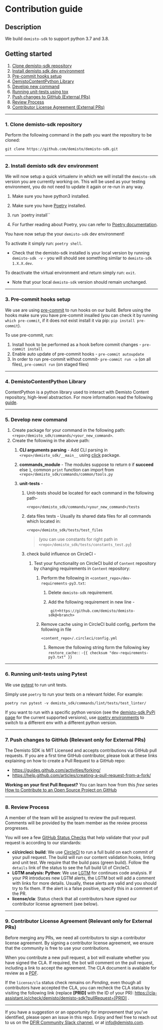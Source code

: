 # Contribution guide

## Description
We build `demisto-sdk` to support python 3.7 and 3.8.

## Getting started

1. [Clone demisto-sdk repository](#1-clone-demisto-sdk-repository)
2. [Install demisto sdk dev environment](#2-install-demisto-sdk-dev-environment)
3. [Pre-commit hooks setup](#3-pre-commit-hooks-setup)
4. [DemistoContentPython Library](#4-demistocontentpython-library)
5. [Develop new command](#5-develop-new-command)
6. [Running unit-tests using tox](#6-running-unit-tests-using-tox)
7. [Push changes to GitHub (External PRs)](#7-push-changes-to-github-relevant-only-for-external-prs)
8. [Review Process](#8-review-process)
9. [Contributor License Agreement (External PRs)](#9-contributor-license-agreement-relevant-only-for-external-prs)

---

### 1. Clone demisto-sdk repository
Perform the following command in the path you want the repository to be cloned:

```shell
git clone https://github.com/demisto/demisto-sdk.git
```

---

### 2. Install demisto sdk dev environment

We will now setup a quick virtualenv in which we will install the `demisto-sdk` version you are currently working on.
This will be used as your testing environment, you do not need to update it again or re-run in any way.

1. Make sure you have python3 installed.

2. Make sure you have [Poetry](https://python-poetry.org/) installed.

3. run `poetry install``

4. For further reading about Poetry, you can refer to [Poetry documentation](https://python-poetry.org/).

You have now setup the your `demisto-sdk` dev environment!

To activate it simply run: `poetry shell`.
   * Check that the demisto-sdk installed is your local version by running `demisto-sdk -v` - you will should see something similar to `demisto-sdk 1.X.X.dev`.

To deactivate the virtual environment and return simply run: `exit`.
   * Note that your local `demisto-sdk` version should remain unchanged.

---

### 3. Pre-commit hooks setup
We use are using [pre-commit](https://pre-commit.com/) to run hooks on our build. Before using the hooks make sure you have pre-commit insalled (you can check it by running `which pre-commit`, if it does not exist install it via pip: `pip install pre-commit`).

To use pre-commit, run:
1. Install hook to be performed as a hook before commit changes - `pre-commit install`
2. Enable auto update of pre-commit hooks - `pre-commit autoupdate`
3. In order to run pre-commit without commit- `pre-commit run -a` (on all files), `pre-commit run` (on staged files)

---

### 4. DemistoContentPython Library
ContentPython is a python library used to interact with Demisto Content repository, high-level abstraction.
For more information read the following [guide](demisto_sdk/commands/common/content/README.md).


---

### 5. Develop new command
1. Create package for your command in the following path: `<repo>/demisto_sdk/commands/<your_new_command>`.
2. Create the following in the above path:
    1.  **CLI arguments parsing** - Add CLI parsing in `<repo>/demisto_sdk/__main__` using [click](https://click.palletsprojects.com/en/7.x/) package.
    2. **commands_module** - The modules suppose to return `0` if **succeed** else `1`, common `print` function can  import from `<repo>/demisto_sdk/commands/common/tools.py`
    3. **unit-tests** -

        1. Unit-tests should be located for each command in the following path-

            ```shell
            <repo>/demisto_sdk/commands/<your_new_command>/tests
            ```

        2. data files tests - Usually its shared data files for all commands which located in:

            ```shell
            <repo>/demisto_sdk/tests/test_files
            ```

            >  (you can use constants for right path in `<repo>/demisto_sdk/tests/constants_test.py`)

        3. check build influence on CircleCI -

            1. Test your functionality on CircleCI build of `Content` repository by changing requirements in `Content` repository:
                1.  Perform the following in `<content_repo>/dev-requirements-py3.txt`:
                    1. Delete `demisto-sdk` requirement.

                    2. Add the following requirement in new line -

                       ```
                        git+https://github.com/demisto/demisto-sdk@<branch>
                       ```

                2. Remove cache using in CircleCI build config, perform the following in file

                    ```shell
                    <content_repo>/.circleci/config.yml
                    ```

                    1. Remove the following string form the following key `restore_cache:`: `-{{ checksum "dev-requirements-py3.txt" }}`

---

### 6. Running unit-tests using Pytest

We use [pytest](https://github.com/pytest-dev/pytest) to run unit tests.

Simply use `poetry` to run your tests on a relevant folder. For example:
```
poetry run pytest -v demisto_sdk/commands/lint/tests/test_linter/
```

If you want to run with a specific python version (see the [demisto-sdk PyPi page](https://pypi.org/project/demisto-sdk/) for the current supported versions), use [poetry environments](https://python-poetry.org/docs/managing-environments/) to switch to a different env with a different python version.

---

### 7. Push changes to GitHub (Relevant only for External PRs)

The Demisto SDK is MIT Licensed and accepts contributions via GitHub pull requests.
If you are a first time GitHub contributor, please look at these links explaining on how to create a Pull Request to a GitHub repo:
* https://guides.github.com/activities/forking/
* https://help.github.com/articles/creating-a-pull-request-from-a-fork/

**Working on your first Pull Request?** You can learn how from this *free* series [How to Contribute to an Open Source Project on GitHub](https://egghead.io/courses/how-to-contribute-to-an-open-source-project-on-github)

---

### 8. Review Process
A member of the team will be assigned to review the pull request. Comments will be provided by the team member as the review process progresses.

You will see a few [GitHub Status Checks](https://help.github.com/en/github/collaborating-with-issues-and-pull-requests/about-status-checks) that help validate that your pull request is according to our standards:

* **ci/circleci: build**: We use [CircleCI](https://circleci.com/gh/demisto/demisto-sdk) to run a full build on each commit of your pull request. The build will run our content validation hooks, linting and unit test. We require that the build pass (green build). Follow the `details` link of the status to see the full build UI of CircleCI.
* **LGTM analysis: Python**: We use [LGTM](https://lgtm.com) for continues code analysis. If your PR introduces new LGTM alerts, the LGTM bot will add a comment with links for more details. Usually, these alerts are valid and you should try to fix them. If the alert is a false positive, specify this in a comment of the PR.
* **license/cla**: Status check that all contributors have signed our contributor license agreement (see below).

---

### 9. Contributor License Agreement (Relevant only for External PRs)

Before merging any PRs, we need all contributors to sign a contributor license agreement. By signing a contributor license agreement, we ensure that the community is free to use your contributions.

When you contribute a new pull request, a bot will evaluate whether you have signed the CLA. If required, the bot will comment on the pull request, including a link to accept the agreement. The CLA document is available for review as a [PDF](docs/cla.pdf).

If the `license/cla` status check remains on *Pending*, even though all contributors have accepted the CLA, you can recheck the CLA status by visiting the following link (replace **[PRID]** with the ID of your PR): https://cla-assistant.io/check/demisto/demisto-sdk?pullRequest=[PRID] .

---

If you have a suggestion or an opportunity for improvement that you've identified, please open an issue in this repo.
Enjoy and feel free to reach out to us on the [DFIR Community Slack channel](http://go.demisto.com/join-our-slack-community), or at [info@demisto.com](mailto:info@demisto.com).

